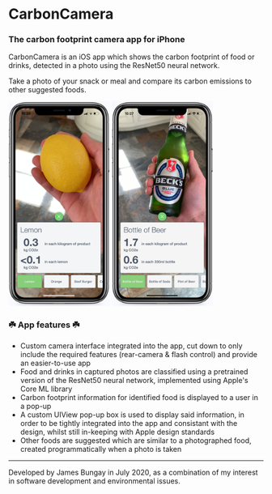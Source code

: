 # CarbonCamera
### The carbon footprint camera app for iPhone
CarbonCamera is an iOS app which shows the carbon footprint of food or drinks, detected in a photo using the ResNet50 neural network.

Take a photo of your snack or meal and compare its carbon emissions to other suggested foods.

<img src="Screenshots/screenshot_1.png" width="200"> <img src="Screenshots/screenshot_2.png" width="200">

### ☘️ App features ☘️

* Custom camera interface integrated into the app, cut down to only include the required features (rear-camera & flash control) and provide an easier-to-use app
* Food and drinks in captured photos are classified using a pretrained version of the ResNet50 neural network, implemented using Apple's Core ML library
* Carbon footprint information for identified food is displayed to a user in a pop-up
* A custom UIView pop-up box is used to display said information, in order to be tightly integrated into the app and consistant with the design, whilst still in-keeping with Apple design standards
* Other foods are suggested which are similar to a photographed food, created programmatically when a photo is taken

---

Developed by James Bungay in July 2020, as a combination of my interest in software development and environmental issues.
